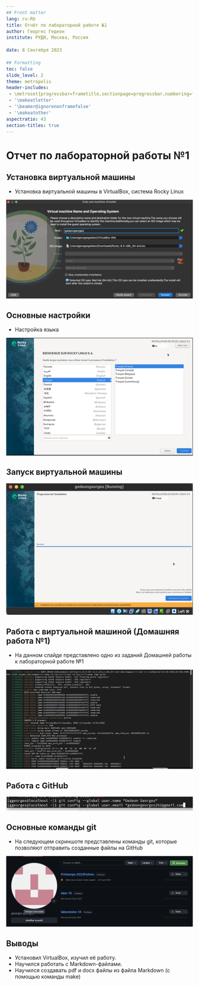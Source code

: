 ```yaml
---
## Front matter
lang: ru-RU
title: Отчёт по лабораторной работе №1
author: Георгес Гедеон
institute: РУДН, Москва, Россия

date: 8 Сентября 2023

## Formatting
toc: false
slide_level: 2
theme: metropolis
header-includes: 
 - \metroset{progressbar=frametitle,sectionpage=progressbar,numbering=fraction}
 - '\makeatletter'
 - '\beamer@ignorenonframefalse'
 - '\makeatother'
aspectratio: 43
section-titles: true
---
```


# Отчет по лабораторной работы №1

## Установка виртуальной машины

- Установка виртуальной машины в VirtualBox, система Rocky Linux

![Настройки виртуальной машины](image/2.png)

## Основные настройки

- Настройка языка

![Настройка языка](image/5.png)

## Запуск виртуальной машины

![Окончательный запуск](image/12.png)

## Работа с виртуальной машиной (Домашняя работа №1)

- На данном слайде представлено одно из заданий Домашней работы к лабораторной работе №1

![Работа в виртуальной машине](image/14.png)

## Работа с GitHub

![Страница на GitHub](image/24.png)

## Основные команды git

- На следующем скриншоте представлены команды git, которые позволяют отправить созданные файлы на GitHub

![Основные команды git](image/22.png)


## Выводы

- Установил VirtualBox, изучил её работу. 
- Научился работать с Markdown-файлами.
- Научился создавать pdf и docx файлы из файла Markdown (с помощью команды make)